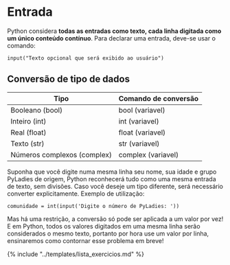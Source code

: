 # Entrada

Python considera **todas as entradas como texto, cada linha digitada como um único conteúdo contínuo**. Para declarar uma entrada, deve-se usar o comando:

```
input("Texto opcional que será exibido ao usuário")
```

## Conversão de tipo de dados

| Tipo                        | Comando de conversão |
| --------------------------- | -------------------- |
| Booleano (bool)             | bool (variavel)      |
| Inteiro (int)               | int (variavel)       |
| Real (float)                | float (variavel)     |
| Texto (str)                 | str (variavel)       |
| Números complexos (complex) | complex (variavel)   |

Suponha que você digite numa mesma linha seu nome, sua idade e grupo PyLadies de origem, Python reconhecerá tudo como uma mesma entrada de texto, sem divisões. Caso você deseje um tipo diferente, será necessário converter explicitamente. Exemplo de utilização:

```
comunidade = int(input('Digite o número de PyLadies: '))
```

Mas há uma restrição, a conversão só pode ser aplicada a um valor por vez! E em Python, todos os valores digitados em uma mesma linha serão considerados o mesmo texto, portanto por hora use um valor por linha, ensinaremos como contornar esse problema em breve!

{% include "../templates/lista_exercicios.md" %}